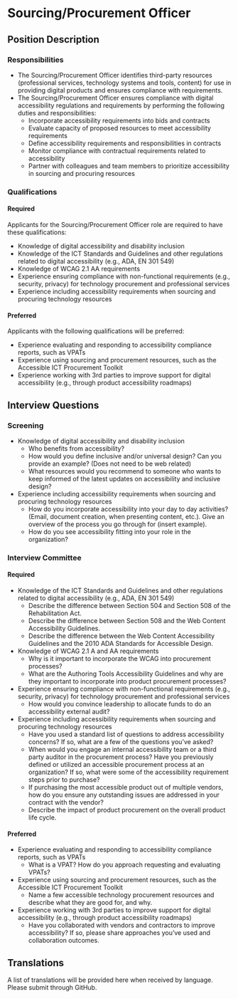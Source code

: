 # Sourcing/Procurement Officer

## Position Description

### Responsibilities
- The Sourcing/Procurement Officer identifies third-party resources (professional services, technology systems and tools, content) for use in providing digital products and ensures compliance with requirements.
- The Sourcing/Procurement Officer ensures compliance with digital accessibility regulations and requirements by performing the following duties and responsibilities:
  - Incorporate accessibility requirements into bids and contracts
  - Evaluate capacity of proposed resources to meet accessibility requirements
  - Define accessibility requirements and responsibilities in contracts
  - Monitor compliance with contractual requirements related to accessibility
  - Partner with colleagues and team members to prioritize accessibility in sourcing and procuring resources

### Qualifications
#### Required
Applicants for the Sourcing/Procurement Officer role are required to have these qualifications:
- Knowledge of digital accessibility and disability inclusion
- Knowledge of the ICT Standards and Guidelines and other regulations related to digital accessibility (e.g., ADA, EN 301 549)
- Knowledge of WCAG 2.1 AA requirements
- Experience ensuring compliance with non-functional requirements (e.g., security, privacy) for technology procurement and professional services
- Experience including accessibility requirements when sourcing and procuring technology resources

#### Preferred
Applicants with the following qualifications will be preferred:
- Experience evaluating and responding to accessibility compliance reports, such as VPATs
- Experience using sourcing and procurement resources, such as the Accessible ICT Procurement Toolkit
- Experience working with 3rd parties to improve support for digital accessibility (e.g., through product accessibility roadmaps)

## Interview Questions

### Screening
- Knowledge of digital accessibility and disability inclusion
  - Who benefits from accessibility?
  - How would you define inclusive and/or universal design? Can you provide an example? (Does not need to be web related)
  - What resources would you recommend to someone who wants to keep informed of the latest updates on accessibility and inclusive design?
- Experience including accessibility requirements when sourcing and procuring technology resources
  - How do you incorporate accessibility into your day to day activities? (Email, document creation, when presenting content, etc.). Give an overview of the process you go through for (insert example).
  - How do you see accessibility fitting into your role in the organization?

### Interview Committee

#### Required
- Knowledge of the ICT Standards and Guidelines and other regulations related to digital accessibility (e.g., ADA, EN 301 549)
  - Describe the difference between Section 504 and Section 508 of the Rehabilitation Act.
  - Describe the difference between Section 508 and the Web Content Accessibility Guidelines.
  - Describe the difference between the Web Content Accessibility Guidelines and the 2010 ADA Standards for Accessible Design.
- Knowledge of WCAG 2.1 A and AA requirements
  - Why is it important to incorporate the WCAG into procurement processes? 
  - What are the Authoring Tools Accessibility Guidelines and why are they important to incorporate into product procurement processes? 
- Experience ensuring compliance with non-functional requirements (e.g., security, privacy) for technology procurement and professional services
  - How would you convince leadership to allocate funds to do an accessibility external audit?
- Experience including accessibility requirements when sourcing and procuring technology resources
  - Have you used a standard list of questions to address accessibility concerns? If so, what are a few of the questions you’ve asked?
  - When would you engage an internal accessibility team or a third party auditor in the procurement process?
Have you previously defined or utilized an accessible procurement process at an organization? If so, what were some of the accessibility requirement steps prior to purchase?
  - If purchasing the most accessible product out of multiple vendors, how do you ensure any outstanding issues are addressed in your contract with the vendor?
  - Describe the impact of product procurement on the overall product life cycle.

#### Preferred
- Experience evaluating and responding to accessibility compliance reports, such as VPATs
  - What is a VPAT? How do you approach requesting and evaluating VPATs?
- Experience using sourcing and procurement resources, such as the Accessible ICT Procurement Toolkit
  - Name a few accessible technology procurement resources and describe what they are good for, and why.
- Experience working with 3rd parties to improve support for digital accessibility (e.g., through product accessibility roadmaps)
  - Have you collaborated with vendors and contractors to improve accessibility? If so, please share approaches you’ve used and collaboration outcomes.

## Translations
A list of translations will be provided here when received by language. Please submit through GitHub.
